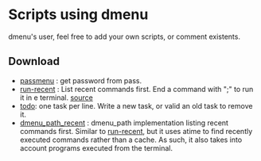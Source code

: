 Scripts using dmenu
=====

dmenu's user, feel free to add your own scripts, or comment existents.

Download
--------

* [passmenu](http://git.zx2c4.com/password-store/tree/contrib/dmenu)
  : get password from pass.
* [run-recent](run-recent) : List recent commands first. End a command
  with ";" to run it in e terminal.
  [source](https://bbs.archlinux.org/viewtopic.php?id=56646&p=12)
* [todo](todo): one task per line. Write a new task, or valid an old
  task to remove it.
* [dmenu_path_recent](https://github.com/ema/dotfiles/blob/master/bin/dmenu_path)
 : dmenu_path implementation listing recent commands first. Similar to
 [run-recent](run-recent), but it uses atime to find recently executed commands
 rather than a cache. As such, it also takes into account programs executed from
 the terminal.
